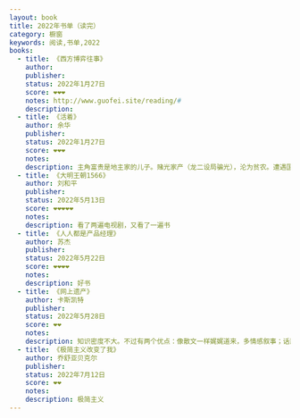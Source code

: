 ```yaml
---
layout: book
title: 2022年书单（读完）
category: 橱窗
keywords: 阅读,书单,2022
books:
  - title: 《西方博弈往事》
    author:
    publisher:
    status: 2022年1月27日
    score: ❤❤❤
    notes: http://www.guofei.site/reading/#
    description:
  - title: 《活着》
    author: 余华
    publisher:
    status: 2022年1月27日
    score: ❤❤❤
    notes:
    description: 主角富贵是地主家的儿子。赌光家产（龙二设局骗光），沦为贫农。遭遇国民党抓壮丁，战友春生，还好是炮兵，没死，被俘后回家，发现母亲因病去世，女儿凤霞发烧变聋哑。土改，龙二成了替死鬼。儿子有庆给县长春生献血而死。凤霞难产死了，女婿二喜在工地出事死了，外孙苦根夭折。只剩富贵一个人。
  - title: 《大明王朝1566》
    author: 刘和平
    publisher:
    status: 2022年5月13日
    score: ❤❤❤❤❤
    notes:
    description: 看了两遍电视剧，又看了一遍书
  - title: 《人人都是产品经理》
    author: 苏杰
    publisher:
    status: 2022年5月22日
    score: ❤❤❤❤
    notes:
    description: 好书
  - title: 《网上遗产》
    author: 卡斯凯特
    publisher:
    status: 2022年5月28日
    score: ❤❤
    notes:
    description: 知识密度不大。不过有两个优点：像散文一样娓娓道来，多情感叙事；话题引人思考。
  - title: 《极简主义改变了我》
    author: 乔舒亚贝克尔
    publisher:
    status: 2022年7月12日
    score: ❤❤
    notes:
    description: 极简主义
---
```

